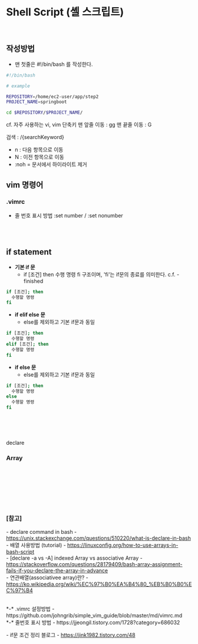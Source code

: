 # Shell Script (셸 스크립트)

<br>

## **작성방법**
  * 맨 첫줄은 #!/bin/bash 를 작성한다.
``` bash 
#!/bin/bash

# example

REPOSITORY=/home/ec2-user/app/step2
PROJECT_NAME=springboot

cd $REPOSITORY/$PROJECT_NAME/

```

cf. 자주 사용하는 vi, vim 단축키
맨 앞줄 이동 : gg
맨 끝줄 이동 : G

검색 : /{searchKeyword}
  - n : 다음 항목으로 이동 
  - N : 이전 항목으로 이동
  - :noh = 문서에서 하이라이트 제거


## vim 명령어

### .vimrc

* 줄 번호 표시 방법
  :set number / :set nonumber



<br><br>

## if statement

* **기본 if 문**
  * if [조건] then 수행 명령 fi 구조이며, 'fi'는 if문의 종료를 의미한다.
    c.f. - finished

``` bash
if [조건]; then
  수행할 명령
fi
```




* **if elif else 문**
  * else를 제외하고 기본 if문과 동일

``` bash
if [조건]; then
  수행할 명령
elif [조건]; then
  수행할 명령
fi

```


* **if else 문**
  * else를 제외하고 기본 if문과 동일

``` bash
if [조건]; then
  수행할 명령
else
  수행할 명령
fi

```



<br><br><br>


declare


### Array





<br><br><br>
<br><br><br>


### [참고] <br>
  *-* declare command in bash - https://unix.stackexchange.com/questions/510220/what-is-declare-in-bash <br>
  *-* 배열 사용방법 (tutorial) - https://linuxconfig.org/how-to-use-arrays-in-bash-script <br>
  *-* [declare -a vs -A] indexed Array vs associative Array - https://stackoverflow.com/questions/28179409/bash-array-assignment-fails-if-you-declare-the-array-in-advance <br>
  *-* 연관배열(associativee array)란? - https://ko.wikipedia.org/wiki/%EC%97%B0%EA%B4%80_%EB%B0%B0%EC%97%B4 <br>

<br>
  *-* .vimrc 설정방법 - https://github.com/johngrib/simple_vim_guide/blob/master/md/vimrc.md <br>
  *-* 줄번호 표시 방법 - https://jjeongil.tistory.com/1728?category=686032 <br>

  *-* if문 조건 정리 블로그 - https://jink1982.tistory.com/48 <br>

  


